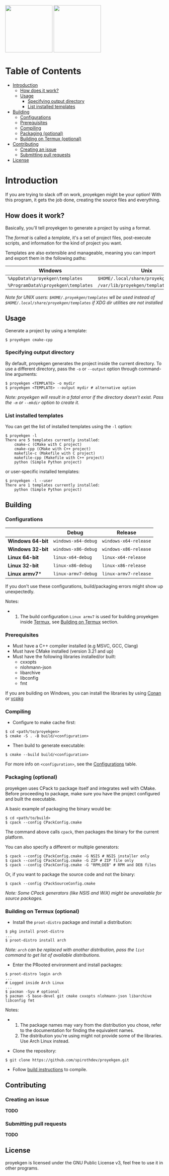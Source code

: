 <img height="150" src="docs/artwork/logo-sub.png#gh-dark-mode-only" />

<img height="150" src="docs/artwork/logo-light-sub.png#gh-light-mode-only" />

<br>

# Table of Contents
- [Introduction](#introduction)
  - [How does it work?](#how-does-it-work)
  - [Usage](#usage)
    - [Specifying output directory](#specifying-output-directory)
    - [List installed templates](#list-installed-templates)
- [Building](#building)
  - [Configurations](#build-configurations)
  - [Prerequisites](#prerequisites)
  - [Compiling](#compiling)
  - [Packaging (optional)](#packaging-optional)
  - [Building on Termux (optional)](#building-on-termux-optional)
- [Contributing](#contributing)
  - [Creating an issue](#creating-an-issue)
  - [Submitting pull requests](#submitting-pull-requests)
- [License](#license)


# Introduction
If you are trying to slack off on work, proyekgen might be your option! With this program, it gets the job done, creating the source files and everything.

## How does it work?
Basically, you'll tell proyekgen to generate a project by using a format.

The *format* is called a *template*, it's a set of project files, post-execute scripts, and information for the kind of project you want.

Templates are also extensible and manageable, meaning you can import and export them in the following paths:

| Windows                             | Unix                                     |
|-------------------------------------|------------------------------------------|
| `%AppData%\proyekgen\templates`     | `$HOME/.local/share/proyekgen/templates` |
| `%ProgramData%\proyekgen\templates` | `/var/lib/proyekgen/templates`           |

*Note for UNIX users: `$HOME/.proyekgen/templates` wll be used instead of `$HOME/.local/share/proyekgen/templates`*
*if XDG dir utilities are not installed*

## Usage
Generate a project by using a template:

```shell
$ proyekgen cmake-cpp
```

### Specifying output directory
By default, proyekgen generates the project inside the current directory.
To use a different directory, pass the `-o` or `--output` option through command-line arguments:

```shell
$ proyekgen <TEMPLATE> -o mydir
$ proyekgen <TEMPLATE> --output mydir # alternative option
```

*Note: proyekgen will result in a fatal error if*
*the directory doesn't exist. Pass the `-m` or `--mkdir` option to create it.*

### List installed templates
You can get the list of installed templates using the `-l` option:

```shell
$ proyekgen -l
There are 5 templates currently installed:
	cmake-c (CMake with C project)
	cmake-cpp (CMake with C++ project)
	makefile-c (Makefile with C project)
	makefile-cpp (Makefile with C++ project)
	python (Simple Python project)
```

or user-specific installed templates:

```shell
$ proyekgen -l --user
There are 1 templates currently installed:
	python (Simple Python project)
```

## Building
### Configurations

|                    | Debug               | Release               |
|--------------------|---------------------|-----------------------|
| **Windows 64-bit** | `windows-x64-debug` | `windows-x64-release` |
| **Windows 32-bit** | `windows-x86-debug` | `windows-x86-release` |
| **Linux 64-bit**   | `linux-x64-debug`   | `linux-x64-release`   |
| **Linux 32-bit**   | `linux-x86-debug`   | `linux-x86-release`   |
| **Linux armv7***   | `linux-armv7-debug` | `linux-armv7-release` |

If you don't use these configurations, build/packaging errors might show up unexpectedly.

Notes:

- 1. The build configuration `Linux armv7` is used for building proyekgen inside
[Termux](https://termux.dev), see [Building on Termux](#building-on-termux-optional) section.

### Prerequisites
- Must have a C++ compiler installed (e.g MSVC, GCC, Clang)
- Must have CMake installed (version 3.21 and up)
- Must have the following libraries installed/or built:
  - cxxopts
  - nlohmann-json
  - libarchive
  - libconfig
  - fmt

If you are building on Windows, you can install the libraries by using [Conan](https://conan.io/)
or [vcpkg](https://vcpkg.io)

### Compiling
- Configure to make cache first:

```shell
$ cd <path/to/proyekgen>
$ cmake -S . -B build/<configuration>
```

- Then build to generate executable:

```shell
$ cmake --build build/<configuration>
```

For more info on `<configuration>`, see the [Configurations](#configurations) table.

### Packaging (optional)
proyekgen uses CPack to package itself and integrates well with CMake. Before proceeding to package,
make sure you have the project configured and built the executable.

A basic example of packaging the binary would be:
```shell
$ cd <path/to/build>
$ cpack --config CPackConfig.cmake
```

The command above calls `cpack`, then packages the binary for the current platform.

You can also specify a different or multiple generators:
```shell
$ cpack --config CPackConfig.cmake -G NSIS # NSIS installer only
$ cpack --config CPackConfig.cmake -G ZIP # ZIP file only
$ cpack --config CPackConfig.cmake -G "RPM;DEB" # RPM and DEB files
```

Or, if you want to package the source code and not the binary:
```shell
$ cpack --config CPackSourceConfig.cmake
```

*Note: Some CPack generators (like NSIS and WiX) might be unavailable for source packages.*

### Building on Termux (optional)
- Install the `proot-distro` package and install a distribution:

```shell
$ pkg install proot-distro
...
$ proot-distro install arch
```

*Note: `arch` can be replaced with another distribution, pass the `list`*
*command to get list of available distributions.*

- Enter the PRooted environment and install packages:

```shell
$ proot-distro login arch
...
# Logged inside Arch Linux
...
$ pacman -Syu # optional
$ pacman -S base-devel git cmake cxxopts nlohmann-json libarchive libconfig fmt
```

Notes:

- 1. The package names may vary from the distribution you chose, refer to the documentation for
finding the equivalent names.
  2. The distribution you're using might not provide some of the libraries. Use Arch Linux instead.

- Clone the repository:

```shell
$ git clone https://github.com/spirothdev/proyekgen.git
```

- Follow [build instructions](#compiling) to compile.

## Contributing
### Creating an issue
**TODO**

### Submitting pull requests
**TODO**

## License
proyekgen is licensed under the GNU Public License v3, feel free to use it in other programs.
